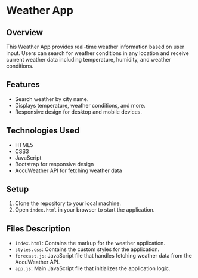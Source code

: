 
# Weather App

## Overview
This Weather App provides real-time weather information based on user input. Users can search for weather conditions in any location and receive current weather data including temperature, humidity, and weather conditions.

## Features
- Search weather by city name.
- Displays temperature, weather conditions, and more.
- Responsive design for desktop and mobile devices.

## Technologies Used
- HTML5
- CSS3
- JavaScript
- Bootstrap for responsive design
- AccuWeather API for fetching weather data

## Setup
1. Clone the repository to your local machine.
2. Open `index.html` in your browser to start the application.

## Files Description
- `index.html`: Contains the markup for the weather application.
- `styles.css`: Contains the custom styles for the application.
- `forecast.js`: JavaScript file that handles fetching weather data from the AccuWeather API.
- `app.js`: Main JavaScript file that initializes the application logic.
